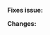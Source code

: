 **Fixes issue:**
<!-- [Mention the issue number it fixes or add the details of the changes if it doesn't has a specific issue. -->


**Changes:**
<!-- Add here what changes were made in this pull request. -->


<!-- Make sure to look at the Style Guide for your language in guides/coding_style/language_name:

     https://github.com/OpenGenus/cosmos/tree/master/guides/coding_style

     Note: A coding style guide may not exist for your language, since this is still in beta.
-->
